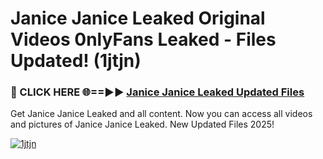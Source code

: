 # Janice Janice Leaked Original Videos 0nlyFans Leaked - Files Updated! (1jtjn)

<h3>🔴 CLICK HERE 🌐==►► <a href="https://tinyurl.com/x26r9saj" rel="nofollow">Janice Janice Leaked Updated Files</a></h3>

Get Janice Janice Leaked and all content. Now you can access all videos and pictures of Janice Janice Leaked. New Updated Files 2025!

[![1jtjn](https://i.imgur.com/LkgZPqh.gif)](https://tinyurl.com/x26r9saj)
